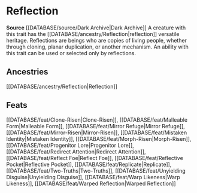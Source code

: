 ﻿---
id: '431'
name: Reflection
rarity: Common
rus_type_level: null
source: '[[DATABASE/source/Dark Archive|Dark Archive]]'
trait:
- Reflection
type: Trait

---
# Reflection

**Source** [[DATABASE/source/Dark Archive|Dark Archive]]
A creature with this trait has the [[DATABASE/ancestry/Reflection|reflection]] versatile heritage. Reflections are beings who are copies of living people, whether through cloning, planar duplication, or another mechanism. An ability with this trait can be used or selected only by reflections.

## Ancestries

[[DATABASE/ancestry/Reflection|Reflection]]

## Feats

[[DATABASE/feat/Clone-Risen|Clone-Risen]], [[DATABASE/feat/Malleable Form|Malleable Form]], [[DATABASE/feat/Mirror Refuge|Mirror Refuge]], [[DATABASE/feat/Mirror-Risen|Mirror-Risen]], [[DATABASE/feat/Mistaken Identity|Mistaken Identity]], [[DATABASE/feat/Morph-Risen|Morph-Risen]], [[DATABASE/feat/Progenitor Lore|Progenitor Lore]], [[DATABASE/feat/Redirect Attention|Redirect Attention]], [[DATABASE/feat/Reflect Foe|Reflect Foe]], [[DATABASE/feat/Reflective Pocket|Reflective Pocket]], [[DATABASE/feat/Replicate|Replicate]], [[DATABASE/feat/Two-Truths|Two-Truths]], [[DATABASE/feat/Unyielding Disguise|Unyielding Disguise]], [[DATABASE/feat/Warp Likeness|Warp Likeness]], [[DATABASE/feat/Warped Reflection|Warped Reflection]]